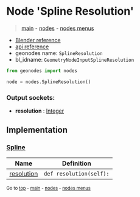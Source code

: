 # Node 'Spline Resolution'

> [main](../structure.md) - [nodes](nodes.md) - [nodes menus](nodes_menus.md)

- [Blender reference](https://docs.blender.org/manual/en/latest/modeling/geometry_nodes/curve/spline_resolution.html)
- [api reference](https://docs.blender.org/api/current/bpy.types.GeometryNodeInputSplineResolution.html)
- geonodes name: `SplineResolution`
- bl_idname: `GeometryNodeInputSplineResolution`

```python
from geonodes import nodes

node = nodes.SplineResolution()
```

### Output sockets:

- **resolution** : [Integer](Integer.md)

## Implementation

### [Spline](Spline.md)

| Name | Definition |
|------|------------|
 | [resolution](Spline.md#resolution-property) | `def resolution(self):` |

<sub>Go to [top](#node-Spline-Resolution) - [main](../structure.md) - [nodes](nodes.md) - [nodes menus](nodes_menus.md)</sub>

